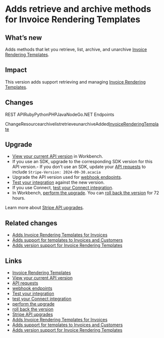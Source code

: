 # Adds retrieve and archive methods for Invoice Rendering Templates

## What’s new

Adds methods that let you retrieve, list, archive, and unarchive [Invoice
Rendering
Templates](https://docs.stripe.com/api/invoice-rendering-template/object).

## Impact

This version adds support retrieving and managing [Invoice Rendering
Templates](https://docs.stripe.com/api/invoice-rendering-template/object).

## Changes

REST APIRubyPythonPHPJavaNodeGo.NET
 Endpoints

ChangeResourcearchivelistretrieveunarchiveAdded[InvoiceRenderingTemplate](https://docs.stripe.com/api/invoice-rendering-template/object)
## Upgrade

- [View your current API
version](https://docs.stripe.com/upgrades#view-your-api-version-and-the-latest-available-upgrade-in-workbench)
in Workbench.
- If you use an SDK, upgrade to the corresponding SDK version for this API
version.- If you don’t use an SDK, update your [API
requests](https://docs.stripe.com/api/versioning) to include `Stripe-Version:
2024-09-30.acacia`
- Upgrade the API version used for [webhook
endpoints](https://docs.stripe.com/webhooks/versioning).
- [Test your integration](https://docs.stripe.com/testing) against the new
version.
- If you use Connect, [test your Connect
integration](https://docs.stripe.com/connect/testing).
- In Workbench, [perform the
upgrade](https://docs.stripe.com/upgrades#perform-the-upgrade). You can [roll
back the version](https://docs.stripe.com/upgrades#roll-back-your-api-version)
for 72 hours.

Learn more about [Stripe API upgrades](https://docs.stripe.com/upgrades).

## Related changes

- [Adds Invoice Rendering Templates for
Invoices](https://docs.stripe.com/changelog/acacia/2024-09-30/invoice-rendering-template-resource)
- [Adds support for templates to Invoices and
Customers](https://docs.stripe.com/changelog/acacia/2024-09-30/invoice-rendering-template-parameter)
- [Adds version support for Invoice Rendering
Templates](https://docs.stripe.com/changelog/acacia/2024-09-30/invoice-rendering-template-version)

## Links

- [Invoice Rendering
Templates](https://docs.stripe.com/api/invoice-rendering-template/object)
- [View your current API
version](https://docs.stripe.com/upgrades#view-your-api-version-and-the-latest-available-upgrade-in-workbench)
- [API requests](https://docs.stripe.com/api/versioning)
- [webhook endpoints](https://docs.stripe.com/webhooks/versioning)
- [Test your integration](https://docs.stripe.com/testing)
- [test your Connect integration](https://docs.stripe.com/connect/testing)
- [perform the upgrade](https://docs.stripe.com/upgrades#perform-the-upgrade)
- [roll back the
version](https://docs.stripe.com/upgrades#roll-back-your-api-version)
- [Stripe API upgrades](https://docs.stripe.com/upgrades)
- [Adds Invoice Rendering Templates for
Invoices](https://docs.stripe.com/changelog/acacia/2024-09-30/invoice-rendering-template-resource)
- [Adds support for templates to Invoices and
Customers](https://docs.stripe.com/changelog/acacia/2024-09-30/invoice-rendering-template-parameter)
- [Adds version support for Invoice Rendering
Templates](https://docs.stripe.com/changelog/acacia/2024-09-30/invoice-rendering-template-version)